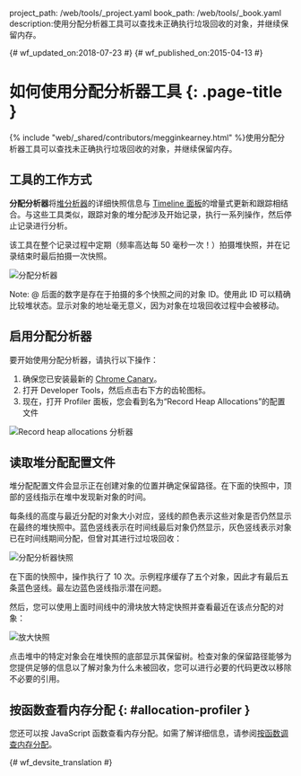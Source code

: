 project_path: /web/tools/_project.yaml
book_path: /web/tools/_book.yaml
description:使用分配分析器工具可以查找未正确执行垃圾回收的对象，并继续保留内存。

{# wf_updated_on:2018-07-23 #}
{# wf_published_on:2015-04-13 #}

# 如何使用分配分析器工具 {: .page-title }

{% include "web/_shared/contributors/megginkearney.html" %}使用分配分析器工具可以查找未正确执行垃圾回收的对象，并继续保留内存。



## 工具的工作方式

**分配分析器**将[堆分析器](/web/tools/chrome-devtools/profile/memory-problems/heap-snapshots)的详细快照信息与 [Timeline 面板](/web/tools/chrome-devtools/profile/evaluate-performance/timeline-tool)的增量式更新和跟踪相结合。与这些工具类似，跟踪对象的堆分配涉及开始记录，执行一系列操作，然后停止记录进行分析。






该工具在整个记录过程中定期（频率高达每 50 毫秒一次！）拍摄堆快照，并在记录结束时最后拍摄一次快照。

![分配分析器](imgs/object-tracker.png)

Note: @ 后面的数字是存在于拍摄的多个快照之间的对象 ID。使用此 ID 可以精确比较堆状态。显示对象的地址毫无意义，因为对象在垃圾回收过程中会被移动。

## 启用分配分析器

要开始使用分配分析器，请执行以下操作：

1. 确保您已安装最新的 [Chrome Canary](https://www.google.com/intl/en/chrome/browser/canary.html)。
2. 打开 Developer Tools，然后点击右下方的齿轮图标。
3. 现在，打开 Profiler 面板，您会看到名为“Record Heap Allocations”的配置文件

![Record heap allocations 分析器](imgs/record-heap.png)

## 读取堆分配配置文件

堆分配配置文件会显示正在创建对象的位置并确定保留路径。在下面的快照中，顶部的竖线指示在堆中发现新对象的时间。


每条线的高度与最近分配的对象大小对应，竖线的颜色表示这些对象是否仍然显示在最终的堆快照中。蓝色竖线表示在时间线最后对象仍然显示，灰色竖线表示对象已在时间线期间分配，但曾对其进行过垃圾回收：





![分配分析器快照](imgs/collected.png)

在下面的快照中，操作执行了 10 次。示例程序缓存了五个对象，因此才有最后五条蓝色竖线。最左边蓝色竖线指示潜在问题。



然后，您可以使用上面时间线中的滑块放大特定快照并查看最近在该点分配的对象：


![放大快照](imgs/sliders.png)

点击堆中的特定对象会在堆快照的底部显示其保留树。检查对象的保留路径能够为您提供足够的信息以了解对象为什么未被回收，您可以进行必要的代码更改以移除不必要的引用。

## 按函数查看内存分配 {: #allocation-profiler }

您还可以按 JavaScript 函数查看内存分配。如需了解详细信息，请参阅[按函数调查内存分配](index#allocation-profile)。




{# wf_devsite_translation #}
